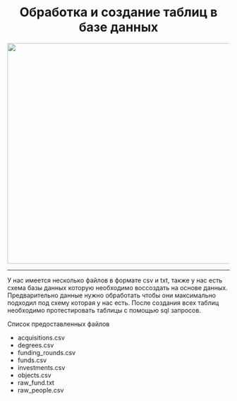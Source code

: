
<div id="header" align="center">
  
  # Обработка и создание таблиц в базе данных
  
  <img src="https://www.publicdomainpictures.net/pictures/290000/velka/data-analysis.jpg" width="700" height="500"/>
</div>

-----

У нас имеется несколько файлов в формате csv и txt, также у нас есть схема базы данных которую необходимо воссоздать на основе данных. Предварительно данные нужно обработать чтобы они максимально подходил под схему которая у нас есть. После создания всех таблиц необходимо протестировать таблицы с помощью sql запросов.

Список предоставленных файлов

- acquisitions.csv
- degrees.csv
- funding_rounds.csv
- funds.csv
- investments.csv
- objects.csv
- raw_fund.txt
- raw_people.csv
